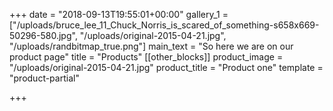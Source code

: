 +++
date = "2018-09-13T19:55:01+00:00"
gallery_1 = ["/uploads/bruce_lee_11_Chuck_Norris_is_scared_of_something-s658x669-50296-580.jpg", "/uploads/original-2015-04-21.jpg", "/uploads/randbitmap_true.png"]
main_text = "So here we are on our product page"
title = "Products"
[[other_blocks]]
product_image = "/uploads/original-2015-04-21.jpg"
product_title = "Product one"
template = "product-partial"

+++
